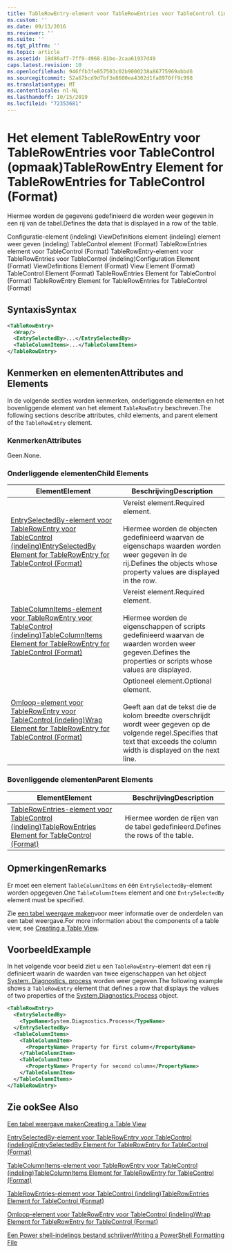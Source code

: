 ```yaml
---
title: TableRowEntry-element voor TableRowEntries voor TableControl (indeling) | Microsoft Docs
ms.custom: ''
ms.date: 09/13/2016
ms.reviewer: ''
ms.suite: ''
ms.tgt_pltfrm: ''
ms.topic: article
ms.assetid: 18d86af7-7ff9-4968-81be-2caa61937d49
caps.latest.revision: 10
ms.openlocfilehash: 946ffb3fe857503c02b9000238a86775969abbd6
ms.sourcegitcommit: 52a67bcd9d7bf3e8600ea4302d1fa8970ff9c998
ms.translationtype: MT
ms.contentlocale: nl-NL
ms.lasthandoff: 10/15/2019
ms.locfileid: "72353681"
---
```

# <a name="tablerowentry-element-for-tablerowentries-for-tablecontrol-format"></a><span data-ttu-id="69b5e-102">Het element TableRowEntry voor TableRowEntries voor TableControl (opmaak)</span><span class="sxs-lookup"><span data-stu-id="69b5e-102">TableRowEntry Element for TableRowEntries for TableControl (Format)</span></span>

<span data-ttu-id="69b5e-103">Hiermee worden de gegevens gedefinieerd die worden weer gegeven in een rij van de tabel.</span><span class="sxs-lookup"><span data-stu-id="69b5e-103">Defines the data that is displayed in a row of the table.</span></span>

<span data-ttu-id="69b5e-104">Configuratie-element (indeling) ViewDefinitions element (indeling) element weer geven (indeling) TableControl element (Format) TableRowEntries element voor TableControl (Format) TableRowEntry-element voor TableRowEntries voor TableControl (indeling)</span><span class="sxs-lookup"><span data-stu-id="69b5e-104">Configuration Element (Format) ViewDefinitions Element (Format) View Element (Format) TableControl Element (Format) TableRowEntries Element for TableControl (Format) TableRowEntry Element for TableRowEntries for TableControl (Format)</span></span>

## <a name="syntax"></a><span data-ttu-id="69b5e-105">Syntaxis</span><span class="sxs-lookup"><span data-stu-id="69b5e-105">Syntax</span></span>

```xml
<TableRowEntry>
  <Wrap/>
  <EntrySelectedBy>...</EntrySelectedBy>
  <TableColumnItems>...</TableColumnItems>
</TableRowEntry>
```

## <a name="attributes-and-elements"></a><span data-ttu-id="69b5e-106">Kenmerken en elementen</span><span class="sxs-lookup"><span data-stu-id="69b5e-106">Attributes and Elements</span></span>

<span data-ttu-id="69b5e-107">In de volgende secties worden kenmerken, onderliggende elementen en het bovenliggende element van het element `TableRowEntry` beschreven.</span><span class="sxs-lookup"><span data-stu-id="69b5e-107">The following sections describe attributes, child elements, and parent element of the `TableRowEntry` element.</span></span>

### <a name="attributes"></a><span data-ttu-id="69b5e-108">Kenmerken</span><span class="sxs-lookup"><span data-stu-id="69b5e-108">Attributes</span></span>

<span data-ttu-id="69b5e-109">Geen.</span><span class="sxs-lookup"><span data-stu-id="69b5e-109">None.</span></span>

### <a name="child-elements"></a><span data-ttu-id="69b5e-110">Onderliggende elementen</span><span class="sxs-lookup"><span data-stu-id="69b5e-110">Child Elements</span></span>

|<span data-ttu-id="69b5e-111">Element</span><span class="sxs-lookup"><span data-stu-id="69b5e-111">Element</span></span>|<span data-ttu-id="69b5e-112">Beschrijving</span><span class="sxs-lookup"><span data-stu-id="69b5e-112">Description</span></span>|
|-------------|-----------------|
|[<span data-ttu-id="69b5e-113">EntrySelectedBy-element voor TableRowEntry voor TableControl (indeling)</span><span class="sxs-lookup"><span data-stu-id="69b5e-113">EntrySelectedBy Element for TableRowEntry for TableControl (Format)</span></span>](./entryselectedby-element-for-tablerowentry-for-tablecontrol-format.md)|<span data-ttu-id="69b5e-114">Vereist element.</span><span class="sxs-lookup"><span data-stu-id="69b5e-114">Required element.</span></span><br /><br /> <span data-ttu-id="69b5e-115">Hiermee worden de objecten gedefinieerd waarvan de eigenschaps waarden worden weer gegeven in de rij.</span><span class="sxs-lookup"><span data-stu-id="69b5e-115">Defines the objects whose property values are displayed in the row.</span></span>|
|[<span data-ttu-id="69b5e-116">TableColumnItems-element voor TableRowEntry voor TableControl (indeling)</span><span class="sxs-lookup"><span data-stu-id="69b5e-116">TableColumnItems Element for TableRowEntry for TableControl (Format)</span></span>](./tablecolumnitems-element-for-tablerowentry-for-tablecontrol-format.md)|<span data-ttu-id="69b5e-117">Vereist element.</span><span class="sxs-lookup"><span data-stu-id="69b5e-117">Required element.</span></span><br /><br /> <span data-ttu-id="69b5e-118">Hiermee worden de eigenschappen of scripts gedefinieerd waarvan de waarden worden weer gegeven.</span><span class="sxs-lookup"><span data-stu-id="69b5e-118">Defines the properties or scripts whose values are displayed.</span></span>|
|[<span data-ttu-id="69b5e-119">Omloop-element voor TableRowEntry voor TableControl (indeling)</span><span class="sxs-lookup"><span data-stu-id="69b5e-119">Wrap Element for TableRowEntry for TableControl (Format)</span></span>](./wrap-element-for-tablerowentry-for-tablecontrol-format.md)|<span data-ttu-id="69b5e-120">Optioneel element.</span><span class="sxs-lookup"><span data-stu-id="69b5e-120">Optional element.</span></span><br /><br /> <span data-ttu-id="69b5e-121">Geeft aan dat de tekst die de kolom breedte overschrijdt wordt weer gegeven op de volgende regel.</span><span class="sxs-lookup"><span data-stu-id="69b5e-121">Specifies that text that exceeds the column width is displayed on the next line.</span></span>|

### <a name="parent-elements"></a><span data-ttu-id="69b5e-122">Bovenliggende elementen</span><span class="sxs-lookup"><span data-stu-id="69b5e-122">Parent Elements</span></span>

|<span data-ttu-id="69b5e-123">Element</span><span class="sxs-lookup"><span data-stu-id="69b5e-123">Element</span></span>|<span data-ttu-id="69b5e-124">Beschrijving</span><span class="sxs-lookup"><span data-stu-id="69b5e-124">Description</span></span>|
|-------------|-----------------|
|[<span data-ttu-id="69b5e-125">TableRowEntries-element voor TableControl (indeling)</span><span class="sxs-lookup"><span data-stu-id="69b5e-125">TableRowEntries Element for TableControl (Format)</span></span>](./tablerowentries-element-for-tablecontrol-format.md)|<span data-ttu-id="69b5e-126">Hiermee worden de rijen van de tabel gedefinieerd.</span><span class="sxs-lookup"><span data-stu-id="69b5e-126">Defines the rows of the table.</span></span>|

## <a name="remarks"></a><span data-ttu-id="69b5e-127">Opmerkingen</span><span class="sxs-lookup"><span data-stu-id="69b5e-127">Remarks</span></span>

<span data-ttu-id="69b5e-128">Er moet een element `TableColumnItems` en één `EntrySelectedBy`-element worden opgegeven.</span><span class="sxs-lookup"><span data-stu-id="69b5e-128">One `TableColumnItems` element and one `EntrySelectedBy` element must be specified.</span></span>

<span data-ttu-id="69b5e-129">Zie [een tabel weergave maken](./creating-a-table-view.md)voor meer informatie over de onderdelen van een tabel weergave.</span><span class="sxs-lookup"><span data-stu-id="69b5e-129">For more information about the components of a table view, see [Creating a Table View](./creating-a-table-view.md).</span></span>

## <a name="example"></a><span data-ttu-id="69b5e-130">Voorbeeld</span><span class="sxs-lookup"><span data-stu-id="69b5e-130">Example</span></span>

<span data-ttu-id="69b5e-131">In het volgende voor beeld ziet u een `TableRowEntry`-element dat een rij definieert waarin de waarden van twee eigenschappen van het object [System. Diagnostics. process](/dotnet/api/System.Diagnostics.Process) worden weer gegeven.</span><span class="sxs-lookup"><span data-stu-id="69b5e-131">The following example shows a `TableRowEntry` element that defines a row that displays the values of two properties of the [System.Diagnostics.Process](/dotnet/api/System.Diagnostics.Process) object.</span></span>

```xml
<TableRowEntry>
  <EntrySelectedBy>
    <TypeName>System.Diagnostics.Process</TypeName>
  </EntrySelectedBy>
  <TableColumnItems>
    <TableColumnItem>
      <PropertyName> Property for first column</PropertyName>
    </TableColumnItem>
    <TableColumnItem>
      <PropertyName> Property for second column</PropertyName>
    </TableColumnItem>
  </TableColumnItems>
</TableRowEntry>
```

## <a name="see-also"></a><span data-ttu-id="69b5e-132">Zie ook</span><span class="sxs-lookup"><span data-stu-id="69b5e-132">See Also</span></span>

[<span data-ttu-id="69b5e-133">Een tabel weergave maken</span><span class="sxs-lookup"><span data-stu-id="69b5e-133">Creating a Table View</span></span>](./creating-a-table-view.md)

[<span data-ttu-id="69b5e-134">EntrySelectedBy-element voor TableRowEntry voor TableControl (indeling)</span><span class="sxs-lookup"><span data-stu-id="69b5e-134">EntrySelectedBy Element for TableRowEntry for TableControl (Format)</span></span>](./entryselectedby-element-for-tablerowentry-for-tablecontrol-format.md)

[<span data-ttu-id="69b5e-135">TableColumnItems-element voor TableRowEntry voor TableControl (indeling)</span><span class="sxs-lookup"><span data-stu-id="69b5e-135">TableColumnItems Element for TableRowEntry for TableControl (Format)</span></span>](./tablecolumnitems-element-for-tablerowentry-for-tablecontrol-format.md)

[<span data-ttu-id="69b5e-136">TableRowEntries-element voor TableControl (indeling)</span><span class="sxs-lookup"><span data-stu-id="69b5e-136">TableRowEntries Element for TableControl (Format)</span></span>](./tablerowentries-element-for-tablecontrol-format.md)

[<span data-ttu-id="69b5e-137">Omloop-element voor TableRowEntry voor TableControl (indeling)</span><span class="sxs-lookup"><span data-stu-id="69b5e-137">Wrap Element for TableRowEntry for TableControl (Format)</span></span>](./wrap-element-for-tablerowentry-for-tablecontrol-format.md)

[<span data-ttu-id="69b5e-138">Een Power shell-indelings bestand schrijven</span><span class="sxs-lookup"><span data-stu-id="69b5e-138">Writing a PowerShell Formatting File</span></span>](./writing-a-powershell-formatting-file.md)
